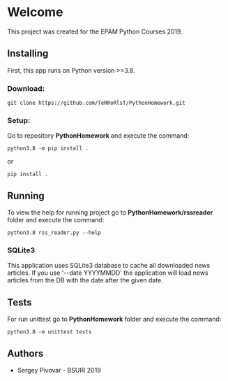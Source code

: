 # Welcome
This project was created for the EPAM Python Courses 2019.

## Installing

First, this app runs on Python version >=3.8.

### Download:

`git clone https://github.com/TeRRoRlsT/PythonHomework.git`

### Setup:
Go to repository **PythonHomework** and execute the command:

`python3.8 -m pip install .` 

or

`pip install .` 

## Running
To view the help for running project go to **PythonHomework/rssreader** folder and execute the command:

`python3.8 rss_reader.py --help`

### SQLite3
This application uses SQLite3 database to cache all downloaded news articles.
If you use '--date YYYYMMDD' the application will load news articles from the DB with the date after the given date.

## Tests
For run unittest go to **PythonHomework** folder and execute the command:

`python3.8 -m unittest tests`

 ## Authors
* Sergey Pivovar - BSUIR 2019